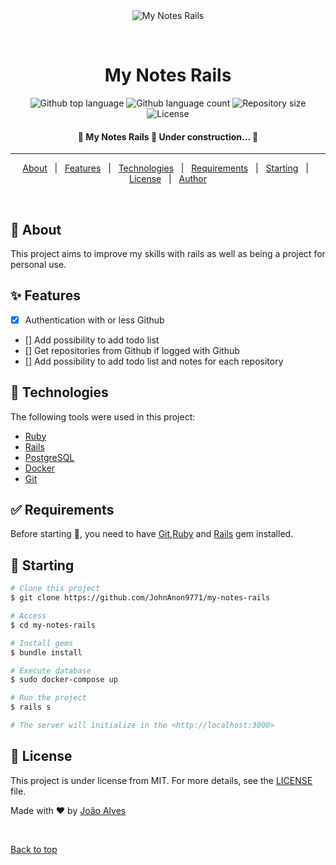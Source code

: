 <div align="center" id="top">
  <img src="./.github/app.gif" alt="My Notes Rails" />

&#xa0;

  <!-- <a href="https://mynotesrails.netlify.app">Demo</a> -->
</div>

<h1 align="center">My Notes Rails</h1>

<p align="center">
  <img alt="Github top language" src="https://img.shields.io/github/languages/top/JohnAnon9771/my-notes-rails?color=56BEB8">

  <img alt="Github language count" src="https://img.shields.io/github/languages/count/JohnAnon9771/my-notes-rails?color=56BEB8">

  <img alt="Repository size" src="https://img.shields.io/github/repo-size/JohnAnon9771/my-notes-rails?color=56BEB8">

  <img alt="License" src="https://img.shields.io/github/license/JohnAnon9771/my-notes-rails?color=56BEB8">

  <!-- <img alt="Github issues" src="https://img.shields.io/github/issues/JohnAnon9771/my-notes-rails?color=56BEB8" /> -->

  <!-- <img alt="Github forks" src="https://img.shields.io/github/forks/JohnAnon9771/my-notes-rails?color=56BEB8" /> -->

  <!-- <img alt="Github stars" src="https://img.shields.io/github/stars/JohnAnon9771/my-notes-rails?color=56BEB8" /> -->
</p>

<!-- Status -->

<h4 align="center">
	🚧  My Notes Rails 🚀 Under construction...  🚧
</h4>

<hr>

<p align="center">
  <a href="#dart-about">About</a> &#xa0; | &#xa0;
  <a href="#sparkles-features">Features</a> &#xa0; | &#xa0;
  <a href="#rocket-technologies">Technologies</a> &#xa0; | &#xa0;
  <a href="#white_check_mark-requirements">Requirements</a> &#xa0; | &#xa0;
  <a href="#checkered_flag-starting">Starting</a> &#xa0; | &#xa0;
  <a href="#memo-license">License</a> &#xa0; | &#xa0;
  <a href="https://github.com/JohnAnon9771" target="_blank">Author</a>
</p>

<br>

## :dart: About

This project aims to improve my skills with rails as well as being a project for personal use.

## :sparkles: Features

- [x] Authentication with or less Github
- [] Add possibility to add todo list
- [] Get repositories from Github if logged with Github
- [] Add possibility to add todo list and notes for each repository

## :rocket: Technologies

The following tools were used in this project:

- [Ruby](https://www.ruby-lang.org/)
- [Rails](https://rubyonrails.org/)
- [PostgreSQL](https://www.postgresql.org/)
- [Docker](https://www.docker.com/)
- [Git](https://git-scm.com/)

## :white_check_mark: Requirements

Before starting :checkered_flag:, you need to have [Git](https://git-scm.com),[Ruby](https://www.ruby-lang.org/) and [Rails](https://rubyonrails.org/) gem installed.

## :checkered_flag: Starting

```bash
# Clone this project
$ git clone https://github.com/JohnAnon9771/my-notes-rails

# Access
$ cd my-notes-rails

# Install gems
$ bundle install

# Execute database
$ sudo docker-compose up

# Run the project
$ rails s

# The server will initialize in the <http://localhost:3000>
```

## :memo: License

This project is under license from MIT. For more details, see the [LICENSE](LICENSE.md) file.

Made with :heart: by <a href="https://github.com/JohnAnon9771" target="_blank">João Alves</a>

&#xa0;

<a href="#top">Back to top</a>
